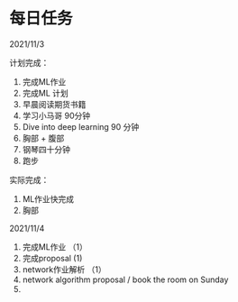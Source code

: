 # 每日任务

2021/11/3

计划完成：

1. 完成ML作业
2. 完成ML 计划
3. 早晨阅读期货书籍
4. 学习小马哥 90分钟
5. Dive into deep learning 90 分钟
6. 胸部 + 腹部
7. 钢琴四十分钟
8. 跑步

实际完成：

1. ML作业快完成
2. 胸部



2021/11/4

1. 完成ML作业 （1）
2. 完成proposal (1)
3. network作业解析 （1）
4. network algorithm proposal / book the room on Sunday
5. 
